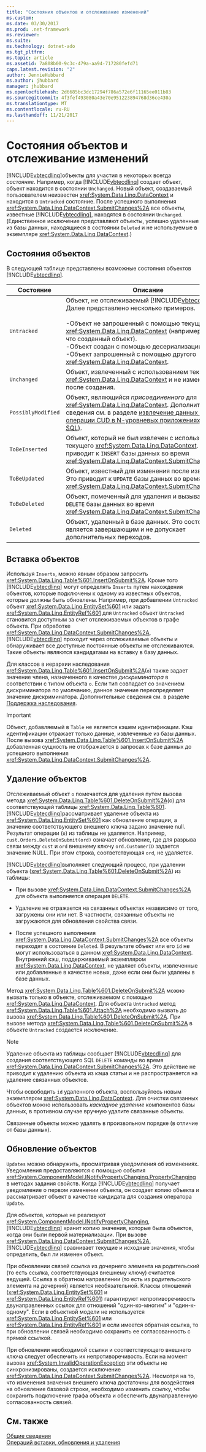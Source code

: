 ```yaml
---
title: "Состояния объектов и отслеживание изменений"
ms.custom: 
ms.date: 03/30/2017
ms.prod: .net-framework
ms.reviewer: 
ms.suite: 
ms.technology: dotnet-ado
ms.tgt_pltfrm: 
ms.topic: article
ms.assetid: 7a808b00-9c3c-479a-aa94-717280fefd71
caps.latest.revision: "2"
author: JennieHubbard
ms.author: jhubbard
manager: jhubbard
ms.openlocfilehash: 2d6685bc3dc17294f786a572e6f11165ee011b83
ms.sourcegitcommit: 4f3fef493080a43e70e951223894768d36ce430a
ms.translationtype: MT
ms.contentlocale: ru-RU
ms.lasthandoff: 11/21/2017
---
```

# <a name="object-states-and-change-tracking"></a>Состояния объектов и отслеживание изменений
[!INCLUDE[vbtecdlinq](../../../../../../includes/vbtecdlinq-md.md)]объекты для участия в некоторых всегда *состояние*. Например, когда [!INCLUDE[vbtecdlinq](../../../../../../includes/vbtecdlinq-md.md)] создает объект, объект находится в состоянии `Unchanged`. Новый объект, создаваемый пользователем неизвестен <xref:System.Data.Linq.DataContext> и находится в `Untracked` состояние. После успешного выполнения <xref:System.Data.Linq.DataContext.SubmitChanges%2A> все объекты, известные [!INCLUDE[vbtecdlinq](../../../../../../includes/vbtecdlinq-md.md)], находятся в состоянии `Unchanged`. (Единственное исключение представляют объекты, успешно удаленные из базы данных, находящиеся в состоянии `Deleted` и не используемые в экземпляре <xref:System.Data.Linq.DataContext>.)  
  
## <a name="object-states"></a>Состояния объектов  
 В следующей таблице представлены возможные состояния объектов [!INCLUDE[vbtecdlinq](../../../../../../includes/vbtecdlinq-md.md)].  
  
|Состояние|Описание|  
|-----------|-----------------|  
|`Untracked`|Объект, не отслеживаемый [!INCLUDE[vbtecdlinq](../../../../../../includes/vbtecdlinq-md.md)]. Далее представлено несколько примеров.<br /><br /> -Объект не запрошенный с помощью текущего <xref:System.Data.Linq.DataContext> (например, только что созданный объект).<br />-Объект создан с помощью десериализации<br />-Объект запрошенный с помощью другого <xref:System.Data.Linq.DataContext>.|  
|`Unchanged`|Объект, извлеченный с использованием текущего <xref:System.Data.Linq.DataContext> и не измененный после создания.|  
|`PossiblyModified`|Объект, являющийся *присоединенного* для <xref:System.Data.Linq.DataContext>. Дополнительные сведения см. в разделе [извлечение данных и операции CUD в N-уровневых приложениях (LINQ to SQL)](../../../../../../docs/framework/data/adonet/sql/linq/data-retrieval-and-cud-operations-in-n-tier-applications.md).|  
|`ToBeInserted`|Объект, который не был извлечен с использованием текущего <xref:System.Data.Linq.DataContext>. Это приводит к `INSERT` базы данных во время <xref:System.Data.Linq.DataContext.SubmitChanges%2A>.|  
|`ToBeUpdated`|Объект, известный для изменения после извлечения. Это приводит к `UPDATE` базы данных во время <xref:System.Data.Linq.DataContext.SubmitChanges%2A>.|  
|`ToBeDeleted`|Объект, помеченный для удаления и вызывающий `DELETE` базы данных во время <xref:System.Data.Linq.DataContext.SubmitChanges%2A>.|  
|`Deleted`|Объект, удаленный в базе данных. Это состояние является завершающим и не допускает дополнительных переходов.|  
  
## <a name="inserting-objects"></a>Вставка объектов  
 Используя `Inserts`, можно явным образом запросить <xref:System.Data.Linq.Table%601.InsertOnSubmit%2A>. Кроме того [!INCLUDE[vbtecdlinq](../../../../../../includes/vbtecdlinq-md.md)] могут определять `Inserts` путем нахождения объектов, которые подключены к одному из известных объектов, которые должны быть обновлены. Например, при добавлении `Untracked` объект <xref:System.Data.Linq.EntitySet%601> или задать <xref:System.Data.Linq.EntityRef%601> для `Untracked` объект `Untracked` становится доступным за счет отслеживаемых объектов в графе объекта. При обработке <xref:System.Data.Linq.DataContext.SubmitChanges%2A>, [!INCLUDE[vbtecdlinq](../../../../../../includes/vbtecdlinq-md.md)] проходит через отслеживаемые объекты и обнаруживает все доступные постоянные объекты не отслеживаются. Такие объекты являются кандидатами на вставку в базу данных.  
  
 Для классов в иерархии наследования <xref:System.Data.Linq.Table%601.InsertOnSubmit%2A>(`o`) также задает значение члена, назначенного в качестве *дискриминатора* в соответствии с типом объекта `o`. Если тип совпадает со значением дискриминатора по умолчанию, данное значение переопределяет значение дискриминатора. Дополнительные сведения см. в разделе [Поддержка наследования](../../../../../../docs/framework/data/adonet/sql/linq/inheritance-support.md).  
  
> [!IMPORTANT]
>  Объект, добавляемый в `Table` не является кэшем идентификации. Кэш идентификации отражает только данные, извлеченные из базы данных. После вызова <xref:System.Data.Linq.Table%601.InsertOnSubmit%2A> добавленная сущность не отображается в запросах к базе данных до успешного выполнения <xref:System.Data.Linq.DataContext.SubmitChanges%2A>.  
  
## <a name="deleting-objects"></a>Удаление объектов  
 Отслеживаемый объект `o` помечается для удаления путем вызова метода <xref:System.Data.Linq.Table%601.DeleteOnSubmit%2A>(o) для соответствующей таблицы <xref:System.Data.Linq.Table%601>. [!INCLUDE[vbtecdlinq](../../../../../../includes/vbtecdlinq-md.md)]рассматривает удаление объекта из <xref:System.Data.Linq.EntitySet%601> как обновление операции, а значение соответствующего внешнего ключа задано значение null. Результат операции (`o`) из таблицы не удаляется. Например, `cust.Orders.DeleteOnSubmit(ord)` означает обновление, где для разрыва связи между `cust` и `ord` внешнему ключу `ord.CustomerID` задается значение NULL. При этом строка, соответствующая `ord`, не удаляется.  
  
 [!INCLUDE[vbtecdlinq](../../../../../../includes/vbtecdlinq-md.md)]выполняет следующий процесс, при удалении объекта (<xref:System.Data.Linq.Table%601.DeleteOnSubmit%2A>) из таблицы:  
  
-   При вызове <xref:System.Data.Linq.DataContext.SubmitChanges%2A> для объекта выполняется операция `DELETE`.  
  
-   Удаление не отражается на связанных объектах независимо от того, загружены они или нет. В частности, связанные объекты не загружаются для обновления свойства связи.  
  
-   После успешного выполнения <xref:System.Data.Linq.DataContext.SubmitChanges%2A> все объекты переходят в состояние `Deleted`. В результате объект или его `id` не могут использоваться в данном <xref:System.Data.Linq.DataContext>. Внутренний кэш, поддерживаемый экземпляром <xref:System.Data.Linq.DataContext>, не удаляет объекты, извлеченные или добавленные в качестве новых, даже если они были удалены в базе данных.  
  
 Метод <xref:System.Data.Linq.Table%601.DeleteOnSubmit%2A> можно вызвать только в объекте, отслеживаемом с помощью <xref:System.Data.Linq.DataContext>. Для объекта `Untracked` метод <xref:System.Data.Linq.Table%601.Attach%2A> необходимо вызвать до вызова <xref:System.Data.Linq.Table%601.DeleteOnSubmit%2A>. При вызове метода <xref:System.Data.Linq.Table%601.DeleteOnSubmit%2A> в объекте `Untracked` создается исключение.  
  
> [!NOTE]
>  Удаление объекта из таблицы сообщает [!INCLUDE[vbtecdlinq](../../../../../../includes/vbtecdlinq-md.md)] для создания соответствующего SQL `DELETE` команды во время <xref:System.Data.Linq.DataContext.SubmitChanges%2A>. Это действие не приводит к удалению объекта из кэша статьи и не распространяется на удаление связанных объектов.  
>   
>  Чтобы освободить `id` удаленного объекта, воспользуйтесь новым экземпляром <xref:System.Data.Linq.DataContext>. Для очистки связанных объектов можно использовать *каскадное удаление* компонентов базы данных, в противном случае вручную удалите связанные объекты.  
>   
>  Связанные объекты можно удалять в произвольном порядке (в отличие от базы данных).  
  
## <a name="updating-objects"></a>Обновление объектов  
 `Updates` можно обнаружить, просматривая уведомления об изменениях. Уведомления предоставляются с помощью события <xref:System.ComponentModel.INotifyPropertyChanging.PropertyChanging> в методах задания свойств. Когда [!INCLUDE[vbtecdlinq](../../../../../../includes/vbtecdlinq-md.md)] получает уведомление о первом изменении объекта, он создает копию объекта и рассматривает объект в качестве кандидата для создания оператора `Update`.  
  
 Для объектов, которые не реализуют <xref:System.ComponentModel.INotifyPropertyChanging>, [!INCLUDE[vbtecdlinq](../../../../../../includes/vbtecdlinq-md.md)] хранит копию значения, которые была объектов, когда они были первой материализации. При вызове <xref:System.Data.Linq.DataContext.SubmitChanges%2A>, [!INCLUDE[vbtecdlinq](../../../../../../includes/vbtecdlinq-md.md)] сравнивает текущие и исходные значения, чтобы определить, был ли изменен объект.  
  
 При обновлении связей ссылка из дочернего элемента на родительский (то есть ссылка, соответствующая внешнему ключу) считается ведущей. Ссылка в обратном направлении (то есть из родительского элемента на дочерний) является необязательной. Классы отношений (<xref:System.Data.Linq.EntitySet%601> и <xref:System.Data.Linq.EntityRef%601>) гарантируют непротиворечивость двунаправленных ссылок для отношений "один-ко-многим" и "один-к-одному". Если в объектной модели не используется <xref:System.Data.Linq.EntitySet%601> или <xref:System.Data.Linq.EntityRef%601> и если имеется обратная ссылка, то при обновлении связей необходимо сохранить ее согласованность с прямой ссылкой.  
  
 При обновлении необходимой ссылки и соответствующего внешнего ключа следует обеспечить их непротиворечивость. Если на момент вызова <xref:System.InvalidOperationException> эти объекты не синхронизированы, создается исключение <xref:System.Data.Linq.DataContext.SubmitChanges%2A>. Несмотря на то, что изменения значения внешнего ключа достаточны для воздействия на обновление базовой строки, необходимо изменить ссылку, чтобы сохранить подключение графа объекта и обеспечить двунаправленную согласованность связей.  
  
## <a name="see-also"></a>См. также  
 [Общие сведения](../../../../../../docs/framework/data/adonet/sql/linq/background-information.md)  
 [Операций вставки, обновления и удаления](../../../../../../docs/framework/data/adonet/sql/linq/insert-update-and-delete-operations.md)
